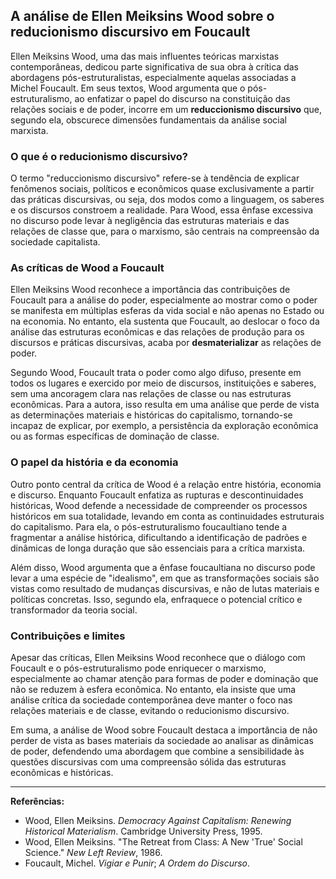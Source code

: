 
## A análise de Ellen Meiksins Wood sobre o reducionismo discursivo em Foucault

Ellen Meiksins Wood, uma das mais influentes teóricas marxistas contemporâneas, dedicou parte significativa de sua obra à crítica das abordagens pós-estruturalistas, especialmente aquelas associadas a Michel Foucault. Em seus textos, Wood argumenta que o pós-estruturalismo, ao enfatizar o papel do discurso na constituição das relações sociais e de poder, incorre em um **reduccionismo discursivo** que, segundo ela, obscurece dimensões fundamentais da análise social marxista.

### O que é o reducionismo discursivo?

O termo "reduccionismo discursivo" refere-se à tendência de explicar fenômenos sociais, políticos e econômicos quase exclusivamente a partir das práticas discursivas, ou seja, dos modos como a linguagem, os saberes e os discursos constroem a realidade. Para Wood, essa ênfase excessiva no discurso pode levar à negligência das estruturas materiais e das relações de classe que, para o marxismo, são centrais na compreensão da sociedade capitalista.

### As críticas de Wood a Foucault

Ellen Meiksins Wood reconhece a importância das contribuições de Foucault para a análise do poder, especialmente ao mostrar como o poder se manifesta em múltiplas esferas da vida social e não apenas no Estado ou na economia. No entanto, ela sustenta que Foucault, ao deslocar o foco da análise das estruturas econômicas e das relações de produção para os discursos e práticas discursivas, acaba por **desmaterializar** as relações de poder.

Segundo Wood, Foucault trata o poder como algo difuso, presente em todos os lugares e exercido por meio de discursos, instituições e saberes, sem uma ancoragem clara nas relações de classe ou nas estruturas econômicas. Para a autora, isso resulta em uma análise que perde de vista as determinações materiais e históricas do capitalismo, tornando-se incapaz de explicar, por exemplo, a persistência da exploração econômica ou as formas específicas de dominação de classe.

### O papel da história e da economia

Outro ponto central da crítica de Wood é a relação entre história, economia e discurso. Enquanto Foucault enfatiza as rupturas e descontinuidades históricas, Wood defende a necessidade de compreender os processos históricos em sua totalidade, levando em conta as continuidades estruturais do capitalismo. Para ela, o pós-estruturalismo foucaultiano tende a fragmentar a análise histórica, dificultando a identificação de padrões e dinâmicas de longa duração que são essenciais para a crítica marxista.

Além disso, Wood argumenta que a ênfase foucaultiana no discurso pode levar a uma espécie de "idealismo", em que as transformações sociais são vistas como resultado de mudanças discursivas, e não de lutas materiais e políticas concretas. Isso, segundo ela, enfraquece o potencial crítico e transformador da teoria social.

### Contribuições e limites

Apesar das críticas, Ellen Meiksins Wood reconhece que o diálogo com Foucault e o pós-estruturalismo pode enriquecer o marxismo, especialmente ao chamar atenção para formas de poder e dominação que não se reduzem à esfera econômica. No entanto, ela insiste que uma análise crítica da sociedade contemporânea deve manter o foco nas relações materiais e de classe, evitando o reducionismo discursivo.

Em suma, a análise de Wood sobre Foucault destaca a importância de não perder de vista as bases materiais da sociedade ao analisar as dinâmicas de poder, defendendo uma abordagem que combine a sensibilidade às questões discursivas com uma compreensão sólida das estruturas econômicas e históricas.

---

**Referências:**

- Wood, Ellen Meiksins. *Democracy Against Capitalism: Renewing Historical Materialism*. Cambridge University Press, 1995.
- Wood, Ellen Meiksins. "The Retreat from Class: A New 'True' Social Science." *New Left Review*, 1986.
- Foucault, Michel. *Vigiar e Punir*; *A Ordem do Discurso*.
```
